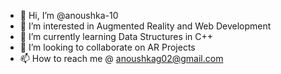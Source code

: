 - 👋 Hi, I’m @anoushka-10
- 👀 I’m interested in Augmented Reality and Web Development
- 🌱 I’m currently learning Data Structures in C++
- 💞️ I’m looking to collaborate on AR Projects
- 📫 How to reach me @ anoushkag02@gmail.com

<!---
anoushka-10/anoushka-10 is a ✨ special ✨ repository because its `README.md` (this file) appears on your GitHub profile.
You can click the Preview link to take a look at your changes.
--->
